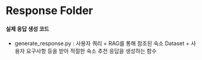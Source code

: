 # Response Folder
#### 실제 응답 생성 코드
- generate_response.py : 사용자 쿼리 + RAG를 통해 참조된 숙소 Dataset + 사용자 요구사항 등을 받아 적절한 숙소 추천 응답을 생성하는 함수